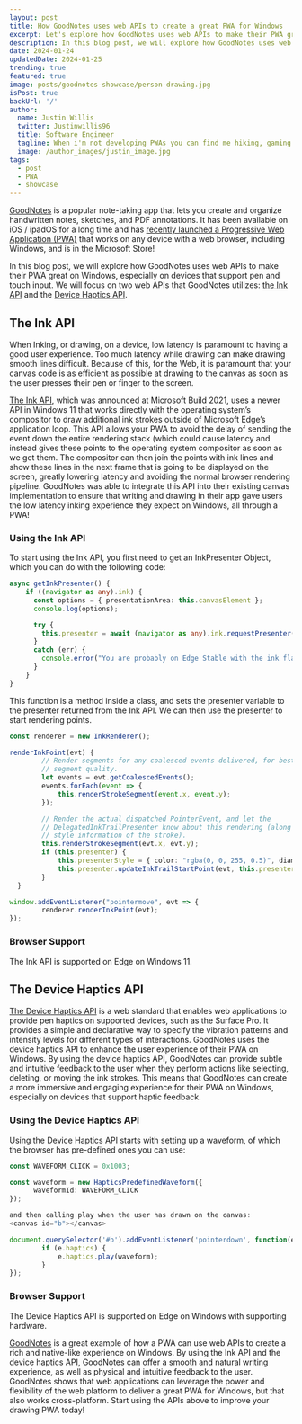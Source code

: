 ```yaml
---
layout: post
title: How GoodNotes uses web APIs to create a great PWA for Windows
excerpt: Let's explore how GoodNotes uses web APIs to make their PWA great on Windows, especially on devices that support pen and touch input.
description: In this blog post, we will explore how GoodNotes uses web APIs to make their PWA great on Windows, especially on devices that support pen and touch input.
date: 2024-01-24
updatedDate: 2024-01-25
trending: true
featured: true
image: posts/goodnotes-showcase/person-drawing.jpg
isPost: true
backUrl: '/'
author:
  name: Justin Willis
  twitter: Justinwillis96
  title: Software Engineer
  tagline: When i'm not developing PWAs you can find me hiking, gaming or playing with my pets!
  image: /author_images/justin_image.jpg
tags:
  - post
  - PWA
  - showcase
---
```


[GoodNotes](https://www.goodnotes.com/) is a popular note-taking app that lets you create and organize handwritten notes, sketches, and PDF annotations. It has been available on iOS / ipadOS for a long time and has [recently launched a Progressive Web Application (PWA)](https://www.goodnotes.com/windows) that works on any device with a web browser, including Windows, and is in the Microsoft Store!

In this blog post, we will explore how GoodNotes uses web APIs to make their PWA great on Windows, especially on devices that support pen and touch input. We will focus on two web APIs that GoodNotes utilizes: [the Ink API](https://blogs.windows.com/msedgedev/2021/08/18/enhancing-inking-on-the-web/) and the [Device Haptics API](https://github.com/MicrosoftEdge/MSEdgeExplainers/blob/main/HapticsDevice/explainer.md).

## The Ink API

When Inking, or drawing, on a device, low latency is paramount to having a good user experience. Too much latency while drawing can make drawing smooth lines difficult. Because of this, for the Web, it is paramount that your canvas code is as efficient as possible at drawing to the canvas as soon as the user presses their pen or finger to the screen.

[The Ink API](https://blogs.windows.com/msedgedev/2021/08/18/enhancing-inking-on-the-web/), which was announced at Microsoft Build 2021, uses a newer API in Windows 11 that works directly with the operating system’s compositor to draw additional ink strokes outside of Microsoft Edge’s application loop. This API allows your PWA to avoid the delay of sending the event down the entire rendering stack (which could cause latency and instead gives these points to the operating system compositor as soon as we get them. The compositor can then join the points with ink lines and show these lines in the next frame that is going to be displayed on the screen, greatly lowering latency and avoiding the normal browser rendering pipeline. GoodNotes was able to integrate this API into their existing canvas implementation to ensure that writing and drawing in their app gave users the low latency inking experience they expect on Windows, all through a PWA!

### Using the Ink API
To start using the Ink API, you first need to get an InkPresenter Object, which you can do with the following code:

```typescript
async getInkPresenter() {
    if ((navigator as any).ink) {
      const options = { presentationArea: this.canvasElement };
      console.log(options);

      try {
        this.presenter = await (navigator as any).ink.requestPresenter(options);
      }
      catch (err) {
        console.error("You are probably on Edge Stable with the ink flag turned on, this impl is broken");
      }
    }
}
```


This function is a method inside a class, and sets the presenter variable to the presenter returned from the Ink API. We can then use the presenter to start rendering points.

```typescript
const renderer = new InkRenderer();

renderInkPoint(evt) {
        // Render segments for any coalesced events delivered, for best possible
        // segment quality.
        let events = evt.getCoalescedEvents();
        events.forEach(event => {
            this.renderStrokeSegment(event.x, event.y);
        });

        // Render the actual dispatched PointerEvent, and let the
        // DelegatedInkTrailPresenter know about this rendering (along with
        // style information of the stroke).
        this.renderStrokeSegment(evt.x, evt.y);
        if (this.presenter) {
            this.presenterStyle = { color: "rgba(0, 0, 255, 0.5)", diameter: 4 * evt.pressure };
            this.presenter.updateInkTrailStartPoint(evt, this.presenterStyle);
        }
  }

window.addEventListener("pointermove", evt => {
        renderer.renderInkPoint(evt);
});  
```

### Browser Support
The Ink API is supported on Edge on Windows 11.


## The Device Haptics API

[The Device Haptics API](https://github.com/MicrosoftEdge/MSEdgeExplainers/blob/main/HapticsDevice/explainer.md) is a web standard that enables web applications to provide pen haptics on supported devices, such as the Surface Pro. It provides a simple and declarative way to specify the vibration patterns and intensity levels for different types of interactions.
GoodNotes uses the device haptics API to enhance the user experience of their PWA on Windows. By using the device haptics API, GoodNotes can provide subtle and intuitive feedback to the user when they perform actions like selecting, deleting, or moving the ink strokes. This means that GoodNotes can create a more immersive and engaging experience for their PWA on Windows, especially on devices that support haptic feedback.

### Using the Device Haptics API
Using the Device Haptics API starts with setting up a waveform, of which the browser has pre-defined ones you can use:

```typescript
const WAVEFORM_CLICK = 0x1003;

const waveform = new HapticsPredefinedWaveform({
      waveformId: WAVEFORM_CLICK
});

and then calling play when the user has drawn on the canvas:
<canvas id="b"></canvas>

document.querySelector('#b').addEventListener('pointerdown', function(e) {
        if (e.haptics) {
            e.haptics.play(waveform);
        }
});
```

### Browser Support
The Device Haptics API is supported on Edge on Windows with supporting hardware. 


[GoodNotes](https://www.goodnotes.com/) is a great example of how a PWA can use web APIs to create a rich and native-like experience on Windows. By using the Ink API and the device haptics API, GoodNotes can offer a smooth and natural writing experience, as well as physical and intuitive feedback to the user. GoodNotes shows that web applications can leverage the power and flexibility of the web platform to deliver a great PWA for Windows, but that also works cross-platform. Start using the APIs above to improve your drawing PWA today!
